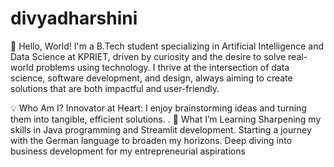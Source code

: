 # divyadharshini
👋 Hello, World!
I'm a B.Tech student specializing in Artificial Intelligence and Data Science at KPRIET, driven by curiosity and the desire to solve real-world problems using technology. I thrive at the intersection of data science, software development, and design, always aiming to create solutions that are both impactful and user-friendly.

💡 Who Am I?
Innovator at Heart: I enjoy brainstorming ideas and turning them into tangible, efficient solutions.
.
🌱 What I’m Learning
Sharpening my skills in Java programming and Streamlit development.
Starting a journey with the German language to broaden my horizons.
Deep diving into business development for my entrepreneurial aspirations
